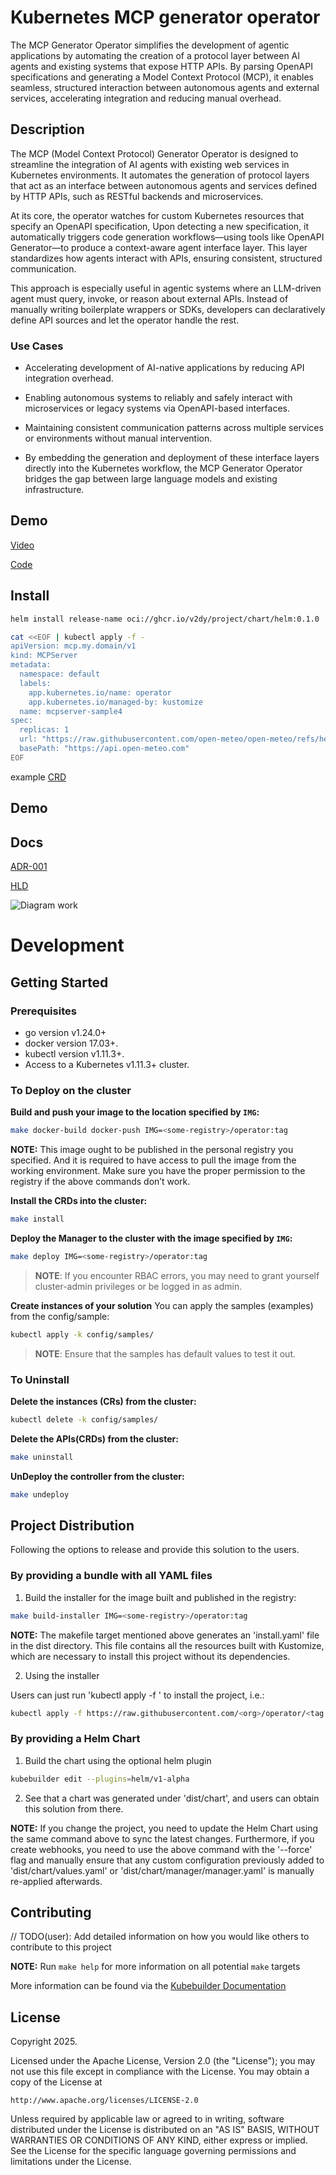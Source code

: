 # Kubernetes MCP generator operator
The MCP Generator Operator simplifies the development of agentic applications by automating the creation of a protocol layer between AI agents and existing systems that expose HTTP APIs. By parsing OpenAPI specifications and generating a Model Context Protocol (MCP), it enables seamless, structured interaction between autonomous agents and external services, accelerating integration and reducing manual overhead.

## Description

The MCP (Model Context Protocol) Generator Operator is designed to streamline the integration of AI agents with existing web services in Kubernetes environments. It automates the generation of protocol layers that act as an interface between autonomous agents and services defined by HTTP APIs, such as RESTful backends and microservices.

At its core, the operator watches for custom Kubernetes resources that specify an OpenAPI specification, Upon detecting a new specification, it automatically triggers code generation workflows—using tools like OpenAPI Generator—to produce a context-aware agent interface layer. This layer standardizes how agents interact with APIs, ensuring consistent, structured communication.

This approach is especially useful in agentic systems where an LLM-driven agent must query, invoke, or reason about external APIs. Instead of manually writing boilerplate wrappers or SDKs, developers can declaratively define API sources and let the operator handle the rest.

### Use Cases

* Accelerating development of AI-native applications by reducing API integration overhead.

 * Enabling autonomous systems to reliably and safely interact with microservices or legacy systems via OpenAPI-based interfaces.

 * Maintaining consistent communication patterns across multiple services or environments without manual intervention.

 * By embedding the generation and deployment of these interface layers directly into the Kubernetes workflow, the MCP Generator Operator bridges the gap between large language models and existing infrastructure.

## Demo
[Video](media/demo.mp4)

[Code](docs/demo.yml)
## Install
```bash
helm install release-name oci://ghcr.io/v2dy/project/chart/helm:0.1.0
```

```bash
cat <<EOF | kubectl apply -f -
apiVersion: mcp.my.domain/v1
kind: MCPServer
metadata:
  namespace: default
  labels:
    app.kubernetes.io/name: operator
    app.kubernetes.io/managed-by: kustomize
  name: mcpserver-sample4
spec:
  replicas: 1
  url: "https://raw.githubusercontent.com/open-meteo/open-meteo/refs/heads/main/openapi.yml"
  basePath: "https://api.open-meteo.com"
EOF

```
example [CRD](config/samples//mcp_v1_mcpserver.yaml)


## Demo

## Docs
 [ADR-001](docs/adr/ADR-001.md)
 
 [HLD](HLD.md)

 ![Diagram work](docs/work_diagram.jpg)

# Development



## Getting Started

### Prerequisites
- go version v1.24.0+
- docker version 17.03+.
- kubectl version v1.11.3+.
- Access to a Kubernetes v1.11.3+ cluster.

### To Deploy on the cluster
**Build and push your image to the location specified by `IMG`:**

```sh
make docker-build docker-push IMG=<some-registry>/operator:tag
```

**NOTE:** This image ought to be published in the personal registry you specified.
And it is required to have access to pull the image from the working environment.
Make sure you have the proper permission to the registry if the above commands don’t work.

**Install the CRDs into the cluster:**

```sh
make install
```

**Deploy the Manager to the cluster with the image specified by `IMG`:**

```sh
make deploy IMG=<some-registry>/operator:tag
```

> **NOTE**: If you encounter RBAC errors, you may need to grant yourself cluster-admin
privileges or be logged in as admin.

**Create instances of your solution**
You can apply the samples (examples) from the config/sample:

```sh
kubectl apply -k config/samples/
```

>**NOTE**: Ensure that the samples has default values to test it out.

### To Uninstall
**Delete the instances (CRs) from the cluster:**

```sh
kubectl delete -k config/samples/
```

**Delete the APIs(CRDs) from the cluster:**

```sh
make uninstall
```

**UnDeploy the controller from the cluster:**

```sh
make undeploy
```

## Project Distribution

Following the options to release and provide this solution to the users.

### By providing a bundle with all YAML files

1. Build the installer for the image built and published in the registry:

```sh
make build-installer IMG=<some-registry>/operator:tag
```

**NOTE:** The makefile target mentioned above generates an 'install.yaml'
file in the dist directory. This file contains all the resources built
with Kustomize, which are necessary to install this project without its
dependencies.

2. Using the installer

Users can just run 'kubectl apply -f <URL for YAML BUNDLE>' to install
the project, i.e.:

```sh
kubectl apply -f https://raw.githubusercontent.com/<org>/operator/<tag or branch>/dist/install.yaml
```

### By providing a Helm Chart

1. Build the chart using the optional helm plugin

```sh
kubebuilder edit --plugins=helm/v1-alpha
```

2. See that a chart was generated under 'dist/chart', and users
can obtain this solution from there.

**NOTE:** If you change the project, you need to update the Helm Chart
using the same command above to sync the latest changes. Furthermore,
if you create webhooks, you need to use the above command with
the '--force' flag and manually ensure that any custom configuration
previously added to 'dist/chart/values.yaml' or 'dist/chart/manager/manager.yaml'
is manually re-applied afterwards.

## Contributing
// TODO(user): Add detailed information on how you would like others to contribute to this project

**NOTE:** Run `make help` for more information on all potential `make` targets

More information can be found via the [Kubebuilder Documentation](https://book.kubebuilder.io/introduction.html)

## License

Copyright 2025.

Licensed under the Apache License, Version 2.0 (the "License");
you may not use this file except in compliance with the License.
You may obtain a copy of the License at

    http://www.apache.org/licenses/LICENSE-2.0

Unless required by applicable law or agreed to in writing, software
distributed under the License is distributed on an "AS IS" BASIS,
WITHOUT WARRANTIES OR CONDITIONS OF ANY KIND, either express or implied.
See the License for the specific language governing permissions and
limitations under the License.

